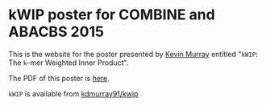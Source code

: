 kWIP poster for COMBINE and ABACBS 2015
=======================================

This is the website for the poster presented by [Kevin
Murray](http://www.kdmurray.id.au) entitled "`kWIP`: The `k`-mer Weighted
Inner Product".

The PDF of this poster is [here](./kwip.pdf).

`kWIP` is available from [kdmurray91/kwip](https://github.com/kdmurray91/kwip).
